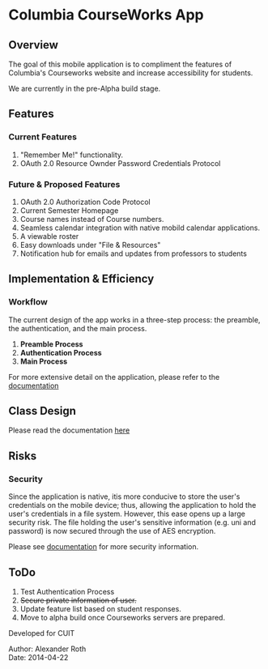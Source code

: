 # Columbia CourseWorks App

## Overview


The goal of this mobile application is to compliment the features of Columbia's Courseworks website and increase accessibility for students.

We are currently in the pre-Alpha build stage.

## Features

### Current Features
1. "Remember Me!" functionality.
2. OAuth 2.0 Resource Ownder Password Credentials Protocol

### Future & Proposed Features
1. OAuth 2.0 Authorization Code Protocol
2. Current Semester Homepage
3. Course names instead of Course numbers.
4. Seamless calendar integration with native mobild calendar applications.
5. A viewable roster
6. Easy downloads under "File & Resources"
7. Notification hub for emails and updates from professors to students

## Implementation & Efficiency
### Workflow
The current design of the app works in a three-step process: the preamble, the authentication, and the main process.

1. **Preamble Process**
2. **Authentication Process**
3. **Main Process**

For more extensive detail on the application, please refer to the [documentation][Documentation]

## Class Design
Please read the documentation [here][Documentation]

## Risks
### Security
Since the application is native, itis more conducive to store the user's credentials on the mobile device; thus, allowing the application to hold the user's credentials in a file system. However, this ease opens up a large security risk. The file holding the user's sensitive information (e.g. uni and password) is now secured through the use of AES encryption.

Please see [documentation][Documentation] for more security information.
    
## ToDo

1. Test Authentication Process
2. ~~Secure private information of user.~~
3. Update feature list based on student responses.
4. Move to alpha build once Courseworks servers are prepared.

Developed for CUIT

Author: Alexander Roth  
Date:   2014-04-22

[Documentation]: https://github.com/aisaacroth/CourseWorks/blob/master/Documentation/Design%20Documentation%2C%20Courseworks%20App.pdf

